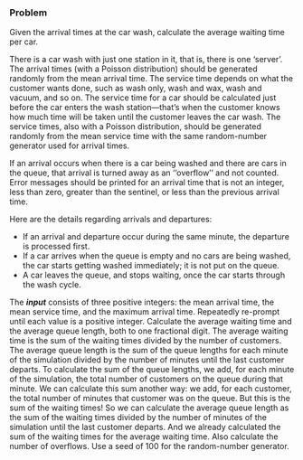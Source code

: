 ### Problem 
Given the arrival times at the car wash, calculate the average waiting time per car.

There is a car wash with just one station in it, that is, there is one ‘server’. The arrival times (with a Poisson distribution) should be generated randomly from the mean arrival time. The service time depends on what the customer wants done, such as wash only, wash and wax, wash and vacuum, and so on. The service time for a car should be calculated just before the car enters the wash station—that’s when the customer knows how much time will be taken until the customer leaves the car wash. The service times, also with a Poisson distribution, should be generated randomly from the mean service time with the same random-number generator used for arrival times.

If an arrival occurs when there is a car being washed and there are cars in the queue, that arrival is turned away as an ‘‘overflow’’ and not counted. Error messages should be printed for an arrival time that is not an integer, less than zero, greater than the sentinel, or less than the previous arrival time.

Here are the details regarding arrivals and departures:
- If an arrival and departure occur during the same minute, the departure is processed first.
- If a car arrives when the queue is empty and no cars are being washed, the car starts getting washed immediately; it is not put on the queue.
- A car leaves the queue, and stops waiting, once the car starts through the wash cycle.

The ***input*** consists of three positive integers: the mean arrival time, the mean service time, and the maximum arrival time. Repeatedly re-prompt until each value is a positive integer. Calculate the average waiting time and the average queue length, both to one fractional digit. The average waiting time is the sum of the waiting times divided by the number of customers. The average queue length is the sum of the queue lengths for each minute of the simulation divided by the number of minutes until the last customer departs. 
To calculate the sum of the queue lengths, we add, for each minute of the simulation, the total number of customers on the queue during that minute. We can calculate this sum another way: we add, for each customer, the total number of minutes that customer was on the queue. But this is the sum of the waiting times! So we can calculate the average queue length as the sum of the waiting times divided by the number of minutes of the simulation until the last customer departs. And we already calculated the sum of the waiting times for the average waiting time. Also calculate the number of overflows. Use a seed of 100 for the random-number generator.
